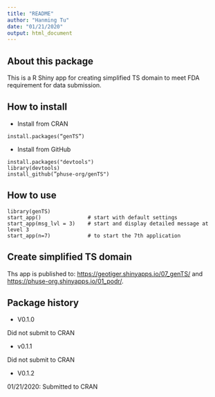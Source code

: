 ```yaml
---
title: "README"
author: "Hanming Tu"
date: "01/21/2020"
output: html_document
---
```


## About this package


This is a R Shiny app for creating simplified TS domain to meet FDA requirement for data submission. 

## How to install 


* Install from CRAN

```
install.packages(“genTS”)
```

* Install from GitHub

```
install.packages("devtools")
library(devtools)
install_github(”phuse-org/genTS")
```

## How to use

```
library(genTS)
start_app()               # start with default settings
start_app(msg_lvl = 3)    # start and display detailed message at level 3
start_app(n=7)            # to start the 7th application
```

## Create simplified TS domain

Ths app is published to: https://geotiger.shinyapps.io/07_genTS/ and https://phuse-org.shinyapps.io/01_podr/.

## Package history

* V0.1.0

Did not submit to CRAN

* v0.1.1

Did not submit to CRAN

* V0.1.2

01/21/2020: Submitted to CRAN 

